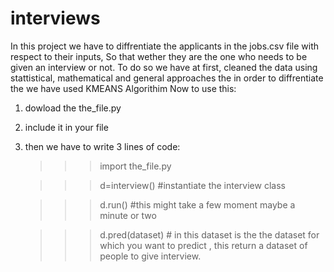 # interviews
In this project we have to diffrentiate the applicants in the jobs.csv file with respect to their inputs, So that wether they are the one who needs to be given an interview or not.
To do so we have at first, cleaned the data using stattistical, mathematical and general approaches the in order to diffrentiate the we have used KMEANS Algorithim
Now to use this:
  1) dowload the the_file.py
  2) include it in your file
  3) then we have to write 3 lines of code:
  
      >>>import the_file.py
      
      >>>d=interview() #instantiate the interview class
      
      >>>d.run() #this might take a few moment maybe a minute or two
      
      >>>d.pred(dataset) # in this dataset is the the dataset for which you want to predict , this return a dataset of people to give interview.
